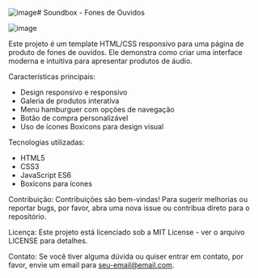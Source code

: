 ![image](https://github.com/user-attachments/assets/62738168-199a-48b5-8cf5-ff060cc73bed)# Soundbox - Fones de Ouvidos

![image](https://github.com/user-attachments/assets/beb16082-2ca2-4e5a-bab7-17b6ac78c995)

Este projeto é um template HTML/CSS responsivo para uma página de produto de fones de ouvidos. Ele demonstra como criar uma interface moderna e intuitiva para apresentar produtos de áudio.

Características principais:
- Design responsivo e responsivo
- Galeria de produtos interativa
- Menu hamburguer com opções de navegação
- Botão de compra personalizável
- Uso de ícones Boxicons para design visual

Tecnologias utilizadas:
- HTML5
- CSS3
- JavaScript ES6
- Boxicons para ícones


Contribuição:
Contribuições são bem-vindas! Para sugerir melhorias ou reportar bugs, por favor, abra uma nova issue ou contribua direto para o repositório.

Licença:
Este projeto está licenciado sob a MIT License - ver o arquivo LICENSE para detalhes.

Contato:
Se você tiver alguma dúvida ou quiser entrar em contato, por favor, envie um email para seu-email@email.com.
